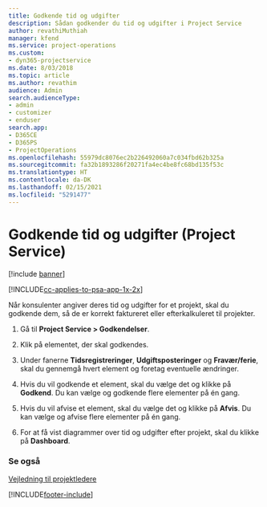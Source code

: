 ```yaml
---
title: Godkende tid og udgifter
description: Sådan godkender du tid og udgifter i Project Service
author: revathiMuthiah
manager: kfend
ms.service: project-operations
ms.custom:
- dyn365-projectservice
ms.date: 8/03/2018
ms.topic: article
ms.author: revathim
audience: Admin
search.audienceType:
- admin
- customizer
- enduser
search.app:
- D365CE
- D365PS
- ProjectOperations
ms.openlocfilehash: 55979dc8076ec2b226492060a7c034fbd62b325a
ms.sourcegitcommit: fa32b1893286f20271fa4ec4be8fc68bd135f53c
ms.translationtype: HT
ms.contentlocale: da-DK
ms.lasthandoff: 02/15/2021
ms.locfileid: "5291477"
---
```

# <a name="approve-time-and-expenses-project-service"></a>Godkende tid og udgifter (Project Service)

[!include [banner](../includes/psa-now-project-operations.md)]

[!INCLUDE[cc-applies-to-psa-app-1x-2x](../includes/cc-applies-to-psa-app-1x-2x.md)]

Når konsulenter angiver deres tid og udgifter for et projekt, skal du godkende dem, så de er korrekt faktureret eller efterkalkuleret til projekter.  
  
1.  Gå til **Project Service > Godkendelser**.  
  
2.  Klik på elementet, der skal godkendes.  
  
3.  Under fanerne **Tidsregistreringer**, **Udgiftsposteringer** og **Fravær/ferie**, skal du gennemgå hvert element og foretag eventuelle ændringer.  
  
4.  Hvis du vil godkende et element, skal du vælge det og klikke på **Godkend**. Du kan vælge og godkende flere elementer på én gang.  
  
5.  Hvis du vil afvise et element, skal du vælge det og klikke på **Afvis**. Du kan vælge og afvise flere elementer på én gang.  
  
6.  For at få vist diagrammer over tid og udgifter efter projekt, skal du klikke på **Dashboard**.  
  
### <a name="see-also"></a>Se også  
 [Vejledning til projektledere](../psa/project-manager-guide.md)


[!INCLUDE[footer-include](../includes/footer-banner.md)]